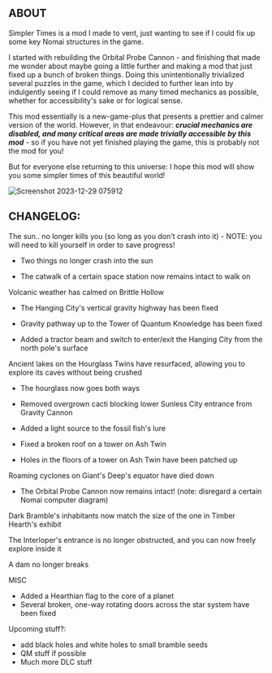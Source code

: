 ## ABOUT

Simpler Times is a mod I made to vent, just wanting to see if I could fix up some key Nomai structures in the game.

I started with rebuilding the Orbital Probe Cannon - and finishing that made me wonder about maybe going a little further and making a mod that just fixed up a bunch of broken things. Doing this unintentionally trivialized several puzzles in the game, which I decided to further lean into by indulgently seeing if I could remove as many timed mechanics as possible, whether for accessibility's sake or for logical sense.

This mod essentially is a new-game-plus that presents a prettier and calmer version of the world.
However, in that endeavour: ***crucial mechanics are disabled, and many critical areas are made trivially accessible by this mod*** - so if you have not yet finished playing the game, this is probably not the mod for you!

But for everyone else returning to this universe: I hope this mod will show you some simpler times of this beautiful world!

![Screenshot 2023-12-29 075912](https://github.com/bruvin-sky/SimplerTimes/assets/42091830/72ce34a9-79c6-4c0f-b73d-32bade4e1da8)


## CHANGELOG:

The sun.. no longer kills you (so long as you don't crash into it) - NOTE: you will need to kill yourself in order to save progress!

* Two things no longer crash into the sun

* The catwalk of a certain space station now remains intact to walk on



Volcanic weather has calmed on Brittle Hollow

* The Hanging City's vertical gravity highway has been fixed

* Gravity pathway up to the Tower of Quantum Knowledge has been fixed

* Added a tractor beam and switch to enter/exit the Hanging City from the north pole's surface



Ancient lakes on the Hourglass Twins have resurfaced, allowing you to explore its caves without being crushed

* The hourglass now goes both ways

* Removed overgrown cacti blocking lower Sunless City entrance from Gravity Cannon

* Added a light source to the fossil fish's lure

* Fixed a broken roof on a tower on Ash Twin

* Holes in the floors of a tower on Ash Twin have been patched up



Roaming cyclones on Giant's Deep's equator have died down

* The Orbital Probe Cannon now remains intact! (note: disregard a certain Nomai computer diagram)


Dark Bramble's inhabitants now match the size of the one in Timber Hearth's exhibit


The Interloper's entrance is no longer obstructed, and you can now freely explore inside it


A dam no longer breaks


MISC
* Added a Hearthian flag to the core of a planet
* Several broken, one-way rotating doors across the star system have been fixed



Upcoming stuff?:
- add black holes and white holes to small bramble seeds
- QM stuff if possible
- Much more DLC stuff